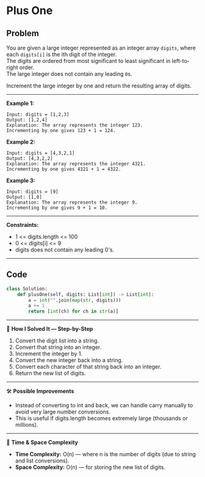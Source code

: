 # Plus One

## Problem
You are given a large integer represented as an integer array `digits`, where each `digits[i]` is the ith digit of the integer.  
The digits are ordered from most significant to least significant in left-to-right order.  
The large integer does not contain any leading `0`s.  

Increment the large integer by one and return the resulting array of digits.

---

**Example 1:**
```
Input: digits = [1,2,3]
Output: [1,2,4]
Explanation: The array represents the integer 123.
Incrementing by one gives 123 + 1 = 124.
```

**Example 2:**
```
Input: digits = [4,3,2,1]
Output: [4,3,2,2]
Explanation: The array represents the integer 4321.
Incrementing by one gives 4321 + 1 = 4322.
```

**Example 3:**
```
Input: digits = [9]
Output: [1,0]
Explanation: The array represents the integer 9.
Incrementing by one gives 9 + 1 = 10.
```

---

**Constraints:**
- 1 <= digits.length <= 100  
- 0 <= digits[i] <= 9  
- digits does not contain any leading 0's.  

---

## Code
```python
class Solution:
    def plusOne(self, digits: List[int]) -> List[int]:
        a = int("".join(map(str, digits)))
        a += 1
        return [int(ch) for ch in str(a)]
```

---

🧩 **How I Solved It — Step-by-Step**  
1. Convert the digit list into a string.  
2. Convert that string into an integer.  
3. Increment the integer by 1.  
4. Convert the new integer back into a string.  
5. Convert each character of that string back into an integer.  
6. Return the new list of digits.  

---

🛠️ **Possible Improvements**  
- Instead of converting to int and back, we can handle carry manually to avoid very large number conversions.  
- This is useful if digits.length becomes extremely large (thousands or millions).  

---

🧠 **Time & Space Complexity**  
- **Time Complexity:** O(n) — where n is the number of digits (due to string and list conversions).  
- **Space Complexity:** O(n) — for storing the new list of digits.  
